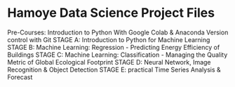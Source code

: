 # Hamoye Data Science Project Files
Pre-Courses: Introduction to Python With Google Colab & Anaconda
             Version control with Git
STAGE A: Introduction to Python for Machine Learning
STAGE B: Machine Learning: Regression - Predicting Energy Efficiency of Buildings
STAGE C: Machine Learning: Classification - Managing the Quality Metric of Global Ecological Footprint
STAGE D: Neural Network, Image Recognition & Object Detection
STAGE E: practical Time Series Analysis & Forecast
